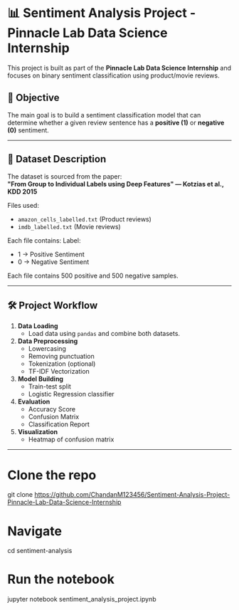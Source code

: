 # 📊 Sentiment Analysis Project - Pinnacle Lab Data Science Internship

This project is built as part of the **Pinnacle Lab Data Science Internship** and focuses on binary sentiment classification using product/movie reviews.

## 🧠 Objective

The main goal is to build a sentiment classification model that can determine whether a given review sentence has a **positive (1)** or **negative (0)** sentiment.

---

## 📂 Dataset Description

The dataset is sourced from the paper:  
**"From Group to Individual Labels using Deep Features" — Kotzias et al., KDD 2015**

Files used:

- `amazon_cells_labelled.txt` (Product reviews)
- `imdb_labelled.txt` (Movie reviews)

Each file contains:
Label:
- 1 → Positive Sentiment  
- 0 → Negative Sentiment

Each file contains 500 positive and 500 negative samples.

---

## 🛠️ Project Workflow

1. **Data Loading**
   - Load data using `pandas` and combine both datasets.
2. **Data Preprocessing**
   - Lowercasing
   - Removing punctuation
   - Tokenization (optional)
   - TF-IDF Vectorization
3. **Model Building**
   - Train-test split
   - Logistic Regression classifier
4. **Evaluation**
   - Accuracy Score
   - Confusion Matrix
   - Classification Report
5. **Visualization**
   - Heatmap of confusion matrix

---
# Clone the repo
git clone https://github.com/ChandanM123456/Sentiment-Analysis-Project-Pinnacle-Lab-Data-Science-Internship

# Navigate
cd sentiment-analysis

# Run the notebook
jupyter notebook sentiment_analysis_project.ipynb

